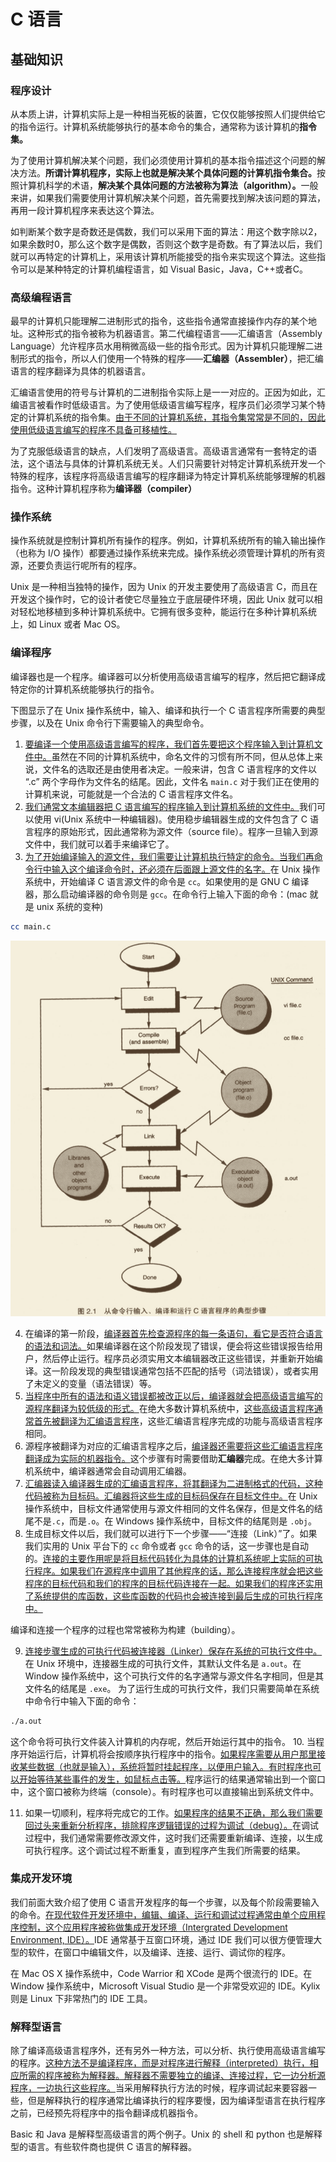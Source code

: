 # C 语言

## 基础知识

### 程序设计

从本质上讲，计算机实际上是一种相当死板的装置，它仅仅能够按照人们提供给它的指令运行。计算机系统能够执行的基本命令的集合，通常称为该计算机的<strong>指令集。</strong>

为了使用计算机解决某个问题，我们必须使用计算机的基本指令描述这个问题的解决方法。<strong>所谓计算机程序，实际上也就是解决某个具体问题的计算机指令集合。</strong>按照计算机科学的术语，<strong>解决某个具体问题的方法被称为算法（algorithm）。</strong>一般来讲，如果我们需要使用计算机解决某个问题，首先需要找到解决该问题的算法，再用一段计算机程序来表达这个算法。

如判断某个数字是奇数还是偶数，我们可以采用下面的算法：用这个数字除以2，如果余数时0，那么这个数字是偶数，否则这个数字是奇数。有了算法以后，我们就可以再特定的计算机上，采用该计算机所能接受的指令来实现这个算法。这些指令可以是某种特定的计算机编程语言，如 Visual Basic，Java，C++或者C。

### 高级编程语言

最早的计算机只能理解二进制形式的指令，这些指令通常直接操作内存的某个地址。这种形式的指令被称为机器语言。第二代编程语言——汇编语言（Assembly Language）允许程序员水用稍微高级一些的指令形式。因为计算机只能理解二进制形式的指令，所以人们使用一个特殊的程序——<strong>汇编器（Assembler）</strong>，把汇编语言的程序翻译为具体的机器语言。

汇编语言使用的符号与计算机的二进制指令实际上是一一对应的。正因为如此，汇编语言被看作时低级语言。为了使用低级语言编写程序，程序员们必须学习某个特定的计算机系统的指令集。<u>由于不同的计算机系统，其指令集常常是不同的，因此使用低级语言编写的程序不具备可移植性。</u>

为了克服低级语言的缺点，人们发明了高级语言。高级语言通常有一套特定的语法，这个语法与具体的计算机系统无关。人们只需要针对特定计算机系统开发一个特殊的程序，该程序将高级语言编写的程序翻译为特定计算机系统能够理解的机器指令。这种计算机程序称为<strong>编译器（compiler）</strong>

### 操作系统

操作系统就是控制计算机所有操作的程序。例如，计算机系统所有的输入输出操作（也称为 I/O 操作）都要通过操作系统来完成。操作系统必须管理计算机的所有资源，还要负责运行呢所有的程序。

Unix 是一种相当独特的操作，因为 Unix 的开发主要使用了高级语言 C，而且在开发这个操作时，它的设计者使它尽量独立于底层硬件环境，因此 Unix 就可以相对轻松地移植到多种计算机系统中。它拥有很多变种，能运行在多种计算机系统上，如 Linux 或者 Mac OS。

### 编译程序

编译器也是一个程序。编译器可以分析使用高级语言编写的程序，然后把它翻译成特定你的计算机系统能够执行的指令。

下图显示了在 Unix 操作系统中，输入、编译和执行一个 C 语言程序所需要的典型步骤，以及在 Unix 命令行下需要输入的典型命令。

1. <u>要编译一个使用高级语言编写的程序，我们首先要把这个程序输入到计算机文件中。</u>虽然在不同的计算机系统中，命名文件的习惯有所不同，但从总体上来说，文件名的选取还是由使用者决定。一般来讲，包含 C 语言程序的文件以 “.c” 两个字母作为文件名的结尾。因此，文件名 `main.c` 对于我们正在使用的计算机来说，可能就是一个合法的 C 语言程序文件名。
2. <u>我们通常文本编辑器把 C 语言编写的程序输入到计算机系统的文件中。</u>我们可以使用 vi(Unix 系统中一种编辑器)。使用稳步编辑器生成的文件包含了 C 语言程序的原始形式，因此通常称为源文件（source file）。程序一旦输入到源文件中，我们就可以着手来编译它了。
3. <u>为了开始编译输入的源文件，我们需要让计算机执行特定的命令。当我们再命令行中输入这个编译命令时，还必须在后面跟上源文件的名字。</u>在 Unix 操作系统中，开始编译 C 语言源文件的命令是 `cc`。如果使用的是 GNU C 编译器，那么启动编译器的命令则是 `gcc`。在命令行上输入下面的命令：(mac 就是 unix 系统的变种)
```bash
cc main.c 
```
![c source](../.vuepress/public/images/c-source-compiler-run.png)

4. 在编译的第一阶段，<u>编译器首先检查源程序的每一条语句，看它是否符合语言的语法和词法。</u>如果编译器在这个阶段发现了错误，便会将这些错误报告给用户，然后停止运行。程序员必须实用文本编辑器改正这些错误，并重新开始编译。这一阶段发现的典型错误通常包括不匹配的括号（词法错误），或者实用了未定义的变量（语法错误）等。
5. <u>当程序中所有的语法和语义错误都被改正以后，编译器就会把高级语言编写的源程序翻译为较低级的形式。</u>在绝大多数计算机系统中，<u>这些高级语言程序通常首先被翻译为汇编语言程序</u>，这些汇编语言程序完成的功能与高级语言程序相同。
6. 源程序被翻译为对应的汇编语言程序之后，<u>编译器还需要将这些汇编语言程序翻译成为实际的机器指令。</u>这个步骤有时需要借助<strong>汇编器</strong>完成。在绝大多计算机系统中，编译器通常会自动调用汇编器。
7. <u>汇编器读入编译器生成的汇编语言程序，将其翻译为二进制格式的代码，这种代码被称为目标码。汇编器将这些生成的目标码保存在目标文件中。</u>在 Unix 操作系统中，目标文件通常使用与源文件相同的文件名保存，但是文件名的结尾不是`.c`，而是`.o`。在 Windows 操作系统中，目标文件的结尾则是 `.obj`。
8. 生成目标文件以后，我们就可以进行下一个步骤——“连接（Link）”了。如果我们实用的 Unix 平台下的 `cc` 命令或者 `gcc` 命令的话，这一步骤也是自动的。<u>连接的主要作用呢是将目标代码转化为具体的计算机系统呢上实际的可执行程序。如果我们在源程序中调用了其他程序的话，那么连接程序就会把这些程序的目标代码和我们的程序的目标代码连接在一起。如果我们的程序还实用了系统提供的库函数，这些库函数的代码也会被连接到最后生成的可执行程序中。</u>

编译和连接一个程序的过程也常常被称为构建（building）。

9. <u>连接步骤生成的可执行代码被连接器（Linker）保存在系统的可执行文件中。</u>在 Unix 环境中，连接器生成的可执行文件，其默认文件名是 `a.out`。在 Window 操作系统中，这个可执行文件的名字通常与源文件名字相同，但是其文件名的结尾是 `.exe`。
为了运行生成的可执行文件，我们只需要简单在系统中命令行中输入下面的命令：
```bash
./a.out
```
这个命令将可执行文件装入计算机的内存呢，然后开始运行其中的指令。
10.  当程序开始运行后，计算机将会按顺序执行程序中的指令。<u>如果程序需要从用户那里接收某些数据（也就是输入），系统将暂时挂起程序，以便用户输入。有时程序也可以开始等待某些事件的发生，如鼠标点击等。</u>程序运行的结果通常输出到一个窗口中，这个窗口被称为终端（console）。有时程序也可以直接输出到系统文件中。

11.  如果一切顺利，程序将完成它的工作。<u>如果程序的结果不正确，那么我们需要回过头来重新分析程序，排除程序逻辑错误的过程为调试（debug）。</u>在调试过程中，我们通常需要修改源文件，这时我们还需要重新编译、连接，以生成可执行程序。这个调试过程不断重复，直到程序产生我们所需要的结果。

### 集成开发环境

我们前面大致介绍了使用 C 语言开发程序的每一个步骤，以及每个阶段需要输入的命令。<u>在现代软件开发环境中，编辑、编译、运行和调试过程通常由单个应用程序控制，这个应用程序被称做集成开发环境（Intergrated Development Environment, IDE）。</u>IDE 通常基于互窗口环境，通过 IDE 我们可以很方便管理大型的软件，在窗口中编辑文件，以及编译、连接、运行、调试你的程序。

在 Mac OS X 操作系统中，Code Warrior 和 XCode 是两个很流行的 IDE。在 Window 操作系统中，Microsoft Visual Studio 是一个非常受欢迎的 IDE。Kylix 则是 Linux 下非常热门的 IDE 工具。

### 解释型语言

除了编译高级语言程序外，还有另外一种方法，可以分析、执行使用高级语言编写的程序。<u>这种方法不是编译程序，而是对程序进行解释（interpreted）执行，相应所需的程序被称为解释器。解释器不需要独立的编译、连接过程，它一边分析源程序，一边执行这些程序。</u>当采用解释执行方法的时候，程序调试起来要容器一些，但是解释执行的程序通常比编译执行的程序要慢，因为编译型语言在执行程序之前，已经预先将程序中的指令翻译成机器指令。

Basic 和 Java 是解释型高级语言的两个例子。Unix 的 shell 和 python 也是解释型的语言。有些软件商也提供 C 语言的解释器。